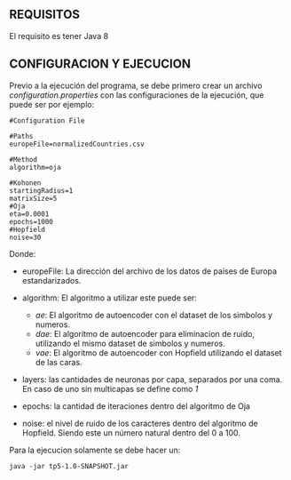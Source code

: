 REQUISITOS
------------
El requisito es tener Java 8

CONFIGURACION Y EJECUCION
------------------------
Previo a la ejecución del programa, se debe primero crear un archivo _configuration.properties_ con las configuraciones de la ejecución, que puede ser por ejemplo:

```
#Configuration File

#Paths
europeFile=normalizedCountries.csv

#Method
algorithm=oja

#Kohonen
startingRadius=1
matrixSize=5
#Oja
eta=0.0001
epochs=1000
#Hopfield
noise=30

```
Donde:
* europeFile: La dirección del archivo de los datos de países de Europa estandarizados.
* algorithm: El algoritmo a utilizar este puede ser:
  * _ae_: El algoritmo de autoencoder con el dataset de los simbolos y numeros.
  * _dae_: El algoritmo de autoencoder para eliminacion de ruido, utilizando el mismo dataset de simbolos y numeros.
  * _vae_: El algoritmo de autoencoder con Hopfield utilizando el dataset de las caras.



* layers: las cantidades de neuronas por capa, separados por una coma. En caso de uno sin multicapas se define como _1_
* epochs: la cantidad de iteraciones dentro del algoritmo de Oja
* noise: el nivel de ruido de los caracteres dentro del algoritmo de Hopfield. Siendo este un número natural dentro del 0 a 100.



Para la ejecucion solamente se debe hacer un:

```java -jar tp5-1.0-SNAPSHOT.jar```